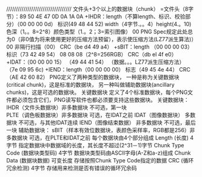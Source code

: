 //////////////////////////////////
文件头+3个以上的数据块（chunk）
=文件头（8字节）：89 50 4E 47 0D 0A 1A 0A
+IHDR：length（不算length、标识、校验部分）（00 00 00 0d）
	标识(49 48 44 52) width（4字节.。。4）height(4.。10)
	色深（1。。8=2^8）颜色类型（1.。2；3=索引图像）
	00 PNG Spec规定此处总为0（非0值为将来使用更好的压缩方法预留），表示使压缩方法(LZ77派生算法)）
	00 
	非隔行扫描（00）
	CRC（be d4 49 a4）
+sBIT：length （00 00 00 03）
	标识（73 42 49 54）
	08 08 08（2^8=256RGB）
	CRC（db el 4f e0）
+IDAT：（00 00 00 15）
	（49 44 41 54）
	（数据。。。LZ77派生压缩方法）
	（7e 09 95 6c)
+IEND：length（00 00 00 00） 
	标志（49 45 4e 44）
	CRC（AE 42 60 82）
PNG定义了两种类型的数据块，
一种是称为关键数据块(critical chunk)，这是标准的数据块，
另一种叫做辅助数据块(ancillary chunks)，这是可选的数据块。
关键数据块 定义了4个标准数据块，每个PNG文件都必须包含它们，PNG读写软件也都必须要支持这些数据块。
关键数据块：
IHDR（文件头数据块）非多数据块 不可选，第一块  
PLTE（调色板数据块）非多数据块 可选，在IDAT之前
IDAT（图像数据块） 多数据块 不可选，与其他IDAT连续
IEND（图像结束数据） 非多数据块 不可选，最后一块
辅助数据块：
sBIT（样本有效位数据块，表颜色采样率，RGB都是256）非多数据块 可选，在PLTE和IDAT之前
每个数据块由4个部分组成
Length (长度) 4字节 指定数据块中数据域的长度，其长度不超过(2^31－1)字节
Chunk Type Code (数据块类型码) 4字节 数据块类型码由ASCII字母(A-Z和a-z)组成
Chunk Data (数据块数据) 可变长度 存储按照Chunk Type Code指定的数据
CRC (循环冗余检测) 4字节 存储用来检测是否有错误的循环冗余码

